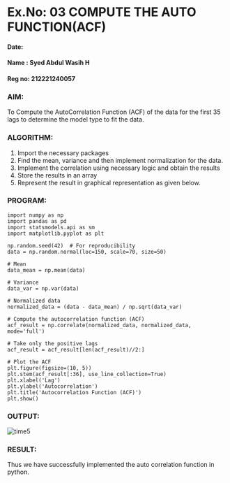 # Ex.No: 03 COMPUTE THE AUTO FUNCTION(ACF)
#### Date: 
#### Name : Syed Abdul Wasih H
#### Reg no: 212221240057

### AIM:
To Compute the AutoCorrelation Function (ACF) of the data for the first 35 lags to determine the model
type to fit the data.
### ALGORITHM:
1. Import the necessary packages
2. Find the mean, variance and then implement normalization for the data.
3. Implement the correlation using necessary logic and obtain the results
4. Store the results in an array
5. Represent the result in graphical representation as given below.
### PROGRAM:
```
import numpy as np
import pandas as pd
import statsmodels.api as sm
import matplotlib.pyplot as plt

np.random.seed(42)  # For reproducibility
data = np.random.normal(loc=150, scale=70, size=50)

# Mean
data_mean = np.mean(data)

# Variance
data_var = np.var(data)

# Normalized data
normalized_data = (data - data_mean) / np.sqrt(data_var)

# Compute the autocorrelation function (ACF)
acf_result = np.correlate(normalized_data, normalized_data, mode='full')

# Take only the positive lags
acf_result = acf_result[len(acf_result)//2:]

# Plot the ACF
plt.figure(figsize=(10, 5))
plt.stem(acf_result[:36], use_line_collection=True)
plt.xlabel('Lag')
plt.ylabel('Autocorrelation')
plt.title('Autocorrelation Function (ACF)')
plt.show()
```
### OUTPUT:
![time5](https://github.com/Vishwarathinam/TSA_EXP3/assets/95266350/47c5b475-dd4e-4162-9c3b-ff740838078c)


### RESULT:
Thus we have successfully implemented the auto correlation function in python.
